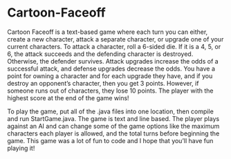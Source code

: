 # Cartoon-Faceoff

Cartoon Faceoff is a text-based game where each turn you can either, create a new character, attack a separate character, or upgrade one of your current characters. To attack a character, roll a 6-sided die. If it is a 4, 5, or 6, the attack succeeds and the defending character is destroyed. Otherwise, the defender survives. Attack upgrades increase the odds of a successful attack, and defense upgrades decrease the odds. You have a point for owning a character and for each upgrade they have, and if you destroy an opponent’s character, then you get 3 points. However, if someone runs out of characters, they lose 10 points. The player with the highest score at the end of the game wins!

To play the game, put all of the .java files into one location, then compile and run StartGame.java. The game is text and line based. The player plays against an AI and can change some of the game options like the maximum characters each player is allowed, and the total turns before beginning the game. This game was a lot of fun to code and I hope that you’ll have fun playing it!
